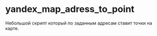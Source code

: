 yandex_map_adress_to_point
==========================

Небольшой скрипт который по заданным адресам ставит точки на карте.
